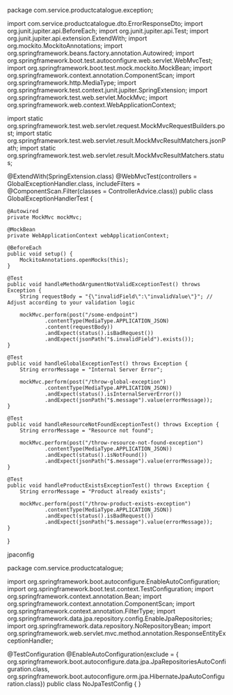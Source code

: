 package com.service.productcatalogue.exception;

import com.service.productcatalogue.dto.ErrorResponseDto;
import org.junit.jupiter.api.BeforeEach;
import org.junit.jupiter.api.Test;
import org.junit.jupiter.api.extension.ExtendWith;
import org.mockito.MockitoAnnotations;
import org.springframework.beans.factory.annotation.Autowired;
import org.springframework.boot.test.autoconfigure.web.servlet.WebMvcTest;
import org.springframework.boot.test.mock.mockito.MockBean;
import org.springframework.context.annotation.ComponentScan;
import org.springframework.http.MediaType;
import org.springframework.test.context.junit.jupiter.SpringExtension;
import org.springframework.test.web.servlet.MockMvc;
import org.springframework.web.context.WebApplicationContext;

import static org.springframework.test.web.servlet.request.MockMvcRequestBuilders.post;
import static org.springframework.test.web.servlet.result.MockMvcResultMatchers.jsonPath;
import static org.springframework.test.web.servlet.result.MockMvcResultMatchers.status;

@ExtendWith(SpringExtension.class)
@WebMvcTest(controllers = GlobalExceptionHandler.class, 
            includeFilters = @ComponentScan.Filter(classes = ControllerAdvice.class))
public class GlobalExceptionHandlerTest {

    @Autowired
    private MockMvc mockMvc;

    @MockBean
    private WebApplicationContext webApplicationContext;

    @BeforeEach
    public void setup() {
        MockitoAnnotations.openMocks(this);
    }

    @Test
    public void handleMethodArgumentNotValidExceptionTest() throws Exception {
        String requestBody = "{\"invalidField\":\"invalidValue\"}"; // Adjust according to your validation logic

        mockMvc.perform(post("/some-endpoint")
                .contentType(MediaType.APPLICATION_JSON)
                .content(requestBody))
                .andExpect(status().isBadRequest())
                .andExpect(jsonPath("$.invalidField").exists());
    }

    @Test
    public void handleGlobalExceptionTest() throws Exception {
        String errorMessage = "Internal Server Error";

        mockMvc.perform(post("/throw-global-exception")
                .contentType(MediaType.APPLICATION_JSON))
                .andExpect(status().isInternalServerError())
                .andExpect(jsonPath("$.message").value(errorMessage));
    }

    @Test
    public void handleResourceNotFoundExceptionTest() throws Exception {
        String errorMessage = "Resource not found";

        mockMvc.perform(post("/throw-resource-not-found-exception")
                .contentType(MediaType.APPLICATION_JSON))
                .andExpect(status().isNotFound())
                .andExpect(jsonPath("$.message").value(errorMessage));
    }

    @Test
    public void handleProductExistsExceptionTest() throws Exception {
        String errorMessage = "Product already exists";

        mockMvc.perform(post("/throw-product-exists-exception")
                .contentType(MediaType.APPLICATION_JSON))
                .andExpect(status().isBadRequest())
                .andExpect(jsonPath("$.message").value(errorMessage));
    }
}

jpaconfig

package com.service.productcatalogue;

import org.springframework.boot.autoconfigure.EnableAutoConfiguration;
import org.springframework.boot.test.context.TestConfiguration;
import org.springframework.context.annotation.Bean;
import org.springframework.context.annotation.ComponentScan;
import org.springframework.context.annotation.FilterType;
import org.springframework.data.jpa.repository.config.EnableJpaRepositories;
import org.springframework.data.repository.NoRepositoryBean;
import org.springframework.web.servlet.mvc.method.annotation.ResponseEntityExceptionHandler;

@TestConfiguration
@EnableAutoConfiguration(exclude = {
        org.springframework.boot.autoconfigure.data.jpa.JpaRepositoriesAutoConfiguration.class,
        org.springframework.boot.autoconfigure.orm.jpa.HibernateJpaAutoConfiguration.class})
public class NoJpaTestConfig {
}
